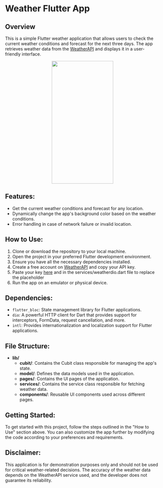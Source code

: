 # Weather Flutter App
## Overview

This is a simple Flutter weather application that allows users to check the current weather conditions and forecast for the next three days. The app retrieves weather data from the [WeatherAPI](https://www.weatherapi.com/) and displays it in a user-friendly interface.

<div style="text-align:center">
    <img src="Todo_App.gif" width="200" height="400" />
</div>

## Features:
- Get the current weather conditions and forecast for any location.
- Dynamically change the app's background color based on the weather conditions.
- Error handling in case of network failure or invalid location.

## How to Use:
1. Clone or download the repository to your local machine.
2. Open the project in your preferred Flutter development environment.
3. Ensure you have all the necessary dependencies installed.
4. Create a free account on [WeatherAPI](https://www.weatherapi.com/) and copy your API key.
6. Paste your key [here](https://www.weatherapi.com/api-explorer.aspx) and in the services/weatherdio.dart file to replace the placeholder
5. Run the app on an emulator or physical device.
   

## Dependencies:
- `flutter_bloc`: State management library for Flutter applications.
- `dio`: A powerful HTTP client for Dart that provides support for interceptors, FormData, request cancellation, and more.
- `intl`: Provides internationalization and localization support for Flutter applications.

## File Structure:
- **lib/**
  - **cubit/**: Contains the Cubit class responsible for managing the app's state.
  - **model/**: Defines the data models used in the application.
  - **pages/**: Contains the UI pages of the application.
  - **services/**: Contains the service class responsible for fetching weather data.
  - **components/**: Reusable UI components used across different pages.

## Getting Started:
To get started with this project, follow the steps outlined in the "How to Use" section above. You can also customize the app further by modifying the code according to your preferences and requirements.

## Disclaimer:
This application is for demonstration purposes only and should not be used for critical weather-related decisions. The accuracy of the weather data depends on the WeatherAPI service used, and the developer does not guarantee its reliability.
